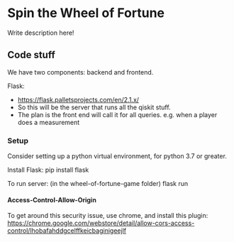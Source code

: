 # Spin the Wheel of Fortune

Write description here!


## Code stuff

We have two components: backend and frontend. 

Flask:
- https://flask.palletsprojects.com/en/2.1.x/
- So this will be the server that runs all the qiskit stuff.
- The plan is the front end will call it for all queries. e.g. when a player does a measurement


### Setup
Consider setting up a python virtual environment, for python 3.7 or greater.

Install Flask:
pip install flask

To run server:
(in the wheel-of-fortune-game folder)
flask run

#### Access-Control-Allow-Origin
To get around this security issue, use chrome, and install 
this plugin:
https://chrome.google.com/webstore/detail/allow-cors-access-control/lhobafahddgcelffkeicbaginigeejlf

